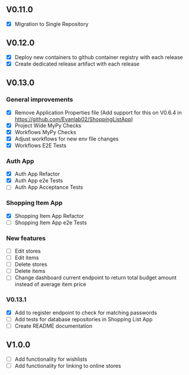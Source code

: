 ## V0.11.0
- [x] Migration to Single Repository

## V0.12.0
- [x] Deploy new containers to github container registry with each release
- [x] Create dedicated release artifact with each release

## V0.13.0

### General improvements
- [x] Remove Application Properties file (Add support for this on V0.6.4 in https://github.com/Evanlab02/ShoppingListApp)
- [x] Project Wide MyPy Checks
- [x] Workflows MyPy Checks
- [x] Adjust workflows for new env file changes
- [x] Workflows E2E Tests

### Auth App

- [x] Auth App Refactor
- [x] Auth App e2e Tests
- [ ] Auth App Acceptance Tests

### Shopping Item App

- [x] Shopping Item App Refactor
- [ ] Shopping Item App e2e Tests

### New features

- [ ] Edit stores
- [ ] Edit items
- [ ] Delete stores
- [ ] Delete items
- [ ] Change dashboard current endpoint to return total budget amount instead of average item price

### V0.13.1

- [x] Add to register endpoint to check for matching passwords
- [ ] Add tests for database repositories in Shopping List App
- [ ] Create README documentation

## V1.0.0

- [ ] Add functionality for wishlists
- [ ] Add functionality for linking to online stores
